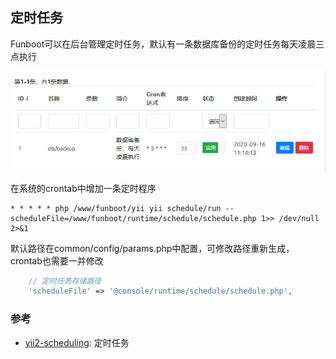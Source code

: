 定时任务
-----------

Funboot可以在后台管理定时任务，默认有一条数据库备份的定时任务每天凌晨三点执行

![](images/schedule-01.png)


在系统的crontab中增加一条定时程序

```
* * * * * php /www/funboot/yii yii schedule/run --scheduleFile=/www/funboot/runtime/schedule/schedule.php 1>> /dev/null 2>&1
```


默认路径在common/config/params.php中配置，可修改路径重新生成，crontab也需要一并修改
```php
    // 定时任务存储路径
    'scheduleFile' => '@console/runtime/schedule/schedule.php',
```


### 参考

- [yii2-scheduling](https://github.com/omnilight/yii2-scheduling): 定时任务
